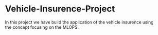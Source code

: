 # Vehicle-Insurence-Project
In this project we have build the application of the vehicle insurence using the concept focusing on the MLOPS.
